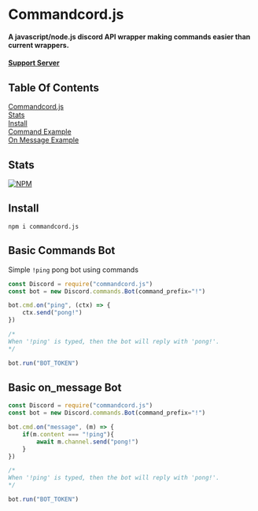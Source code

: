 # Commandcord.js
#### A javascript/node.js discord API wrapper making commands easier than current wrappers.

####  [Support Server](https://rjson.dev/support)

## Table Of Contents
<a href="#">Commandcord.js</a><br>
<a href="#Stats">Stats</a><br>
<a href="#install">Install</a><br>
<a href="#basic-commands-bot">Command Example</a><br>
<a href="#basic-on_message-bot">On Message Example</a><br>

## Stats
[![NPM](https://nodei.co/npm/commandcord.js.png)](https://nodei.co/npm/commandcord.js/)

## Install
```npm i commandcord.js```

## Basic Commands Bot
Simple `!ping` pong bot using commands

```js
const Discord = require("commandcord.js")
const bot = new Discord.commands.Bot(command_prefix="!")

bot.cmd.on("ping", (ctx) => {
    ctx.send("pong!")
})

/*
When '!ping' is typed, then the bot will reply with 'pong!'. 
*/

bot.run("BOT_TOKEN")
```


## Basic on_message Bot
```js
const Discord = require("commandcord.js")
const bot = new Discord.commands.Bot(command_prefix="!")

bot.cmd.on("message", (m) => {
    if(m.content === "!ping"){
        await m.channel.send("pong!")
    }
})

/*
When '!ping' is typed, then the bot will reply with 'pong!'. 
*/

bot.run("BOT_TOKEN")
```
